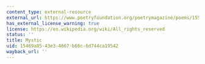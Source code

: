 ```yaml
---
content_type: external-resource
external_url: https://www.poetryfoundation.org/poetrymagazine/poems/155800/mystic
has_external_license_warning: true
license: https://en.wikipedia.org/wiki/All_rights_reserved
status: ''
title: Mystic
uid: 15469a85-43e3-4667-b66c-6d744ca19542
wayback_url: ''
---
```

